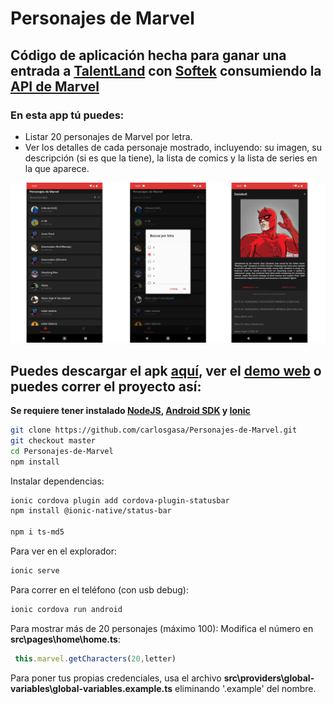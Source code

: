 # Personajes de Marvel
## Código de aplicación hecha para ganar una entrada a [TalentLand][df1] con [Softek][df7] consumiendo la [API de Marvel][df8]

### En esta app tú puedes:
* Listar 20 personajes de Marvel por letra.
* Ver los detalles de cada personaje mostrado, incluyendo: su imagen, su descripción (si es que la tiene), la lista de comics y la lista de series en la que aparece.

<img src="img/caps.jpg">

## Puedes descargar el apk [aquí][df2], ver el [demo web][df6] o   puedes correr el proyecto así:

**Se requiere tener instalado [NodeJS][df3], [Android SDK][df4] y [Ionic][df5]**

```sh
git clone https://github.com/carlosgasa/Personajes-de-Marvel.git
git checkout master
cd Personajes-de-Marvel
npm install
```
Instalar dependencias:
```sh
ionic cordova plugin add cordova-plugin-statusbar
npm install @ionic-native/status-bar

npm i ts-md5
```

Para ver en el explorador:
```sh
ionic serve
```
Para correr en el teléfono (con usb debug):
```sh
ionic cordova run android
```

Para mostrar más de 20 personajes (máximo 100):
Modifica el número en **src\pages\home\home.ts**:
```ts
 this.marvel.getCharacters(20,letter)
```
Para poner tus propias credenciales, usa el archivo **src\providers\global-variables\global-variables.example.ts** eliminando '.example' del nombre.



[df1]: <https://www.talent-land.mx/>
[df2]: <https://github.com/carlosgasa/Personajes-de-Marvel/raw/gh-pages/marvel_app_prod_1.0.0.apk>
[df3]:<https://nodejs.org/es/>
[df4]:<https://developer.android.com/studio>
[df5]:<https://ionicframework.com/>
[df6]:<https://carlosgasa.github.io/Personajes-de-Marvel/>
[df7]:<https://www.facebook.com/softtek/>
[df8]:<https://developer.marvel.com>
